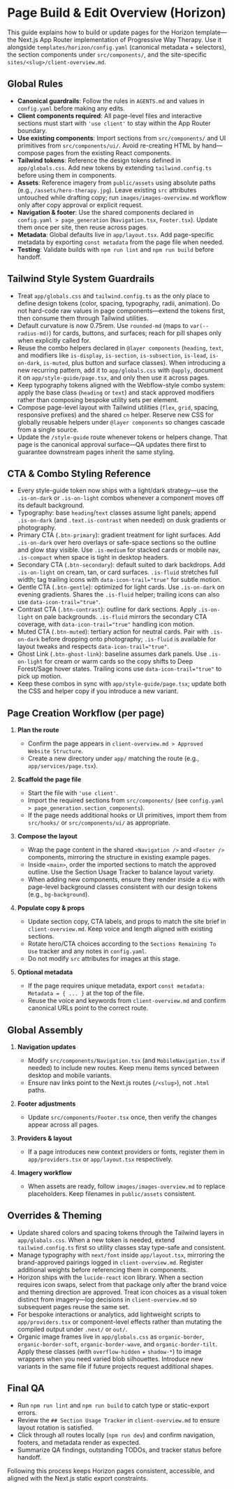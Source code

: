 # Page Build & Edit Overview (Horizon)

This guide explains how to build or update pages for the Horizon template—the Next.js App Router implementation of Progressive Way Therapy. Use it alongside `templates/horizon/config.yaml` (canonical metadata + selectors), the section components under `src/components/`, and the site-specific `sites/<slug>/client-overview.md`.

## Global Rules
- **Canonical guardrails**: Follow the rules in `AGENTS.md` and values in `config.yaml` before making any edits.
- **Client components required**: All page-level files and interactive sections must start with `'use client'` to stay within the App Router boundary.
- **Use existing components**: Import sections from `src/components/` and UI primitives from `src/components/ui/`. Avoid re-creating HTML by hand—compose pages from the existing React components.
- **Tailwind tokens**: Reference the design tokens defined in `app/globals.css`. Add new tokens by extending `tailwind.config.ts` before using them in components.
- **Assets**: Reference imagery from `public/assets` using absolute paths (e.g., `/assets/hero-therapy.jpg`). Leave existing `src` attributes untouched while drafting copy; run `images/images-overview.md` workflow only after copy approval or explicit request.
- **Navigation & footer**: Use the shared components declared in `config.yaml > page_generation` (`Navigation.tsx`, `Footer.tsx`). Update them once per site, then reuse across pages.
- **Metadata**: Global defaults live in `app/layout.tsx`. Add page-specific metadata by exporting `const metadata` from the page file when needed.
- **Testing**: Validate builds with `npm run lint` and `npm run build` before handoff.

## Tailwind Style System Guardrails
- Treat `app/globals.css` and `tailwind.config.ts` as the only place to define design tokens (color, spacing, typography, radii, animation). Do not hard-code raw values in page components—extend the tokens first, then consume them through Tailwind utilities.
- Default curvature is now 0.75rem. Use `rounded-md` (maps to `var(--radius-md)`) for cards, buttons, and surfaces; reach for pill shapes only when explicitly called for.
- Reuse the combo helpers declared in `@layer components` (`heading`, `text`, and modifiers like `is-display`, `is-section`, `is-subsection`, `is-lead`, `is-on-dark`, `is-muted`, plus button and surface classes). When introducing a new recurring pattern, add it to `app/globals.css` with `@apply`, document it on `app/style-guide/page.tsx`, and only then use it across pages.
- Keep typography tokens aligned with the Webflow-style combo system: apply the base class (`heading` or `text`) and stack approved modifiers rather than composing bespoke utility sets per element.
- Compose page-level layout with Tailwind utilities (`flex`, `grid`, spacing, responsive prefixes) and the shared `cn` helper. Reserve new CSS for globally reusable helpers under `@layer components` so changes cascade from a single source.
- Update the `/style-guide` route whenever tokens or helpers change. That page is the canonical approval surface—QA updates there first to guarantee downstream pages inherit the same styling.

## CTA & Combo Styling Reference
- Every style-guide token now ships with a light/dark strategy—use the `.is-on-dark` or `.is-on-light` combos whenever a component moves off its default background.
- Typography: base `heading`/`text` classes assume light panels; append `.is-on-dark` (and `.text.is-contrast` when needed) on dusk gradients or photography.
- Primary CTA (`.btn-primary`): gradient treatment for light surfaces. Add `.is-on-dark` over hero overlays or safe-space sections so the outline and glow stay visible. Use `.is-medium` for stacked cards or mobile nav, `.is-compact` when space is tight in desktop headers.
- Secondary CTA (`.btn-secondary`): default suited to dark backdrops. Add `.is-on-light` on cream, tan, or card surfaces. `.is-fluid` stretches full width; tag trailing icons with `data-icon-trail="true"` for subtle motion.
- Gentle CTA (`.btn-gentle`): optimized for light cards. Use `.is-on-dark` on evening gradients. Shares the `.is-fluid` helper; trailing icons can also use `data-icon-trail="true"`.
- Contrast CTA (`.btn-contrast`): outline for dark sections. Apply `.is-on-light` on pale backgrounds. `.is-fluid` mirrors the secondary CTA coverage, with `data-icon-trail="true"` handling icon motion.
- Muted CTA (`.btn-muted`): tertiary action for neutral cards. Pair with `.is-on-dark` before dropping onto photography; `.is-fluid` is available for layout tweaks and respects `data-icon-trail="true"`.
- Ghost Link (`.btn-ghost-link`): baseline assumes dark panels. Use `.is-on-light` for cream or warm cards so the copy shifts to Deep Forest/Sage hover states. Trailing icons use `data-icon-trail="true"` to pick up motion.
- Keep these combos in sync with `app/style-guide/page.tsx`; update both the CSS and helper copy if you introduce a new variant.

## Page Creation Workflow (per page)
1. **Plan the route**
   - Confirm the page appears in `client-overview.md > Approved Website Structure`.
   - Create a new directory under `app/` matching the route (e.g., `app/services/page.tsx`).

2. **Scaffold the page file**
   - Start the file with `'use client'`.
   - Import the required sections from `src/components/` (see `config.yaml > page_generation.section_components`).
   - If the page needs additional hooks or UI primitives, import them from `src/hooks/` or `src/components/ui/` as appropriate.

3. **Compose the layout**
   - Wrap the page content in the shared `<Navigation />` and `<Footer />` components, mirroring the structure in existing example pages.
   - Inside `<main>`, order the imported sections to match the approved outline. Use the Section Usage Tracker to balance layout variety.
   - When adding new components, ensure they render inside a `div` with page-level background classes consistent with our design tokens (e.g., `bg-background`).

4. **Populate copy & props**
   - Update section copy, CTA labels, and props to match the site brief in `client-overview.md`. Keep voice and length aligned with existing sections.
   - Rotate hero/CTA choices according to the `Sections Remaining To Use` tracker and any notes in `config.yaml`.
   - Do not modify `src` attributes for images at this stage.

5. **Optional metadata**
   - If the page requires unique metadata, export `const metadata: Metadata = { ... }` at the top of the file.
   - Reuse the voice and keywords from `client-overview.md` and confirm canonical URLs point to the correct route.

## Global Assembly
1. **Navigation updates**
   - Modify `src/components/Navigation.tsx` (and `MobileNavigation.tsx` if needed) to include new routes. Keep menu items synced between desktop and mobile variants.
   - Ensure nav links point to the Next.js routes (`/<slug>`), not `.html` paths.

2. **Footer adjustments**
   - Update `src/components/Footer.tsx` once, then verify the changes appear across all pages.

3. **Providers & layout**
   - If a page introduces new context providers or fonts, register them in `app/providers.tsx` or `app/layout.tsx` respectively.

4. **Imagery workflow**
   - When assets are ready, follow `images/images-overview.md` to replace placeholders. Keep filenames in `public/assets` consistent.

## Overrides & Theming
- Update shared colors and spacing tokens through the Tailwind layers in `app/globals.css`. When a new token is needed, extend `tailwind.config.ts` first so utility classes stay type-safe and consistent.
- Manage typography with `next/font` inside `app/layout.tsx`, mirroring the brand-approved pairings logged in `client-overview.md`. Register additional weights before referencing them in components.
- Horizon ships with the `lucide-react` icon library. When a section requires icon swaps, select from that package only after the brand voice and theming direction are approved. Treat icon choices as a visual token distinct from imagery—log decisions in `client-overview.md` so subsequent pages reuse the same set.
- For bespoke interactions or analytics, add lightweight scripts to `app/providers.tsx` or component-level effects rather than mutating the compiled output under `.next/` or `out/`.
- Organic image frames live in `app/globals.css` as `organic-border`, `organic-border-soft`, `organic-border-wave`, and `organic-border-tilt`. Apply these classes (with `overflow-hidden` + `shadow-*`) to image wrappers when you need varied blob silhouettes. Introduce new variants in the same file if future projects request additional shapes.

## Final QA
- Run `npm run lint` and `npm run build` to catch type or static-export errors.
- Review the `## Section Usage Tracker` in `client-overview.md` to ensure layout rotation is satisfied.
- Click through all routes locally (`npm run dev`) and confirm navigation, footers, and metadata render as expected.
- Summarize QA findings, outstanding TODOs, and tracker status before handoff.

Following this process keeps Horizon pages consistent, accessible, and aligned with the Next.js static export constraints.
